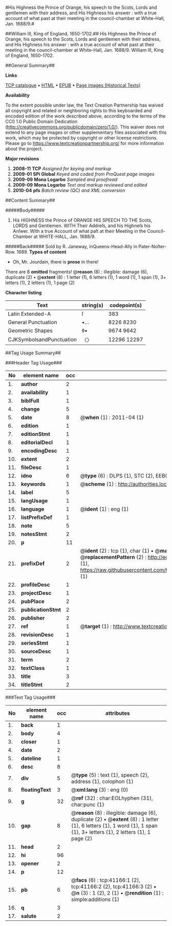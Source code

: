 #His Highness the Prince of Orange, his speech to the Scots, Lords and gentlemen with their address, and His Highness his answer : with a true account of what past at their meeting in the council-chamber at White-Hall, Jan. 1688/9.#

##William III, King of England, 1650-1702.##
His Highness the Prince of Orange, his speech to the Scots, Lords and gentlemen with their address, and His Highness his answer : with a true account of what past at their meeting in the council-chamber at White-Hall, Jan. 1688/9.
William III, King of England, 1650-1702.

##General Summary##

**Links**

[TCP catalogue](http://www.ota.ox.ac.uk/tcp/)  • 
[HTML](http://tei.it.ox.ac.uk/tcp/Texts-HTML/free/A66/A66223.html)  • 
[EPUB](http://tei.it.ox.ac.uk/tcp/Texts-EPUB/free/A66/A66223.epub) • 
[Page images (Historical Texts)](https://historicaltexts.jisc.ac.uk/eebo-08247018e)

**Availability**

To the extent possible under law, the Text Creation Partnership has waived all copyright and related or neighboring rights to this keyboarded and encoded edition of the work described above, according to the terms of the CC0 1.0 Public Domain Dedication (http://creativecommons.org/publicdomain/zero/1.0/). This waiver does not extend to any page images or other supplementary files associated with this work, which may be protected by copyright or other license restrictions. Please go to https://www.textcreationpartnership.org/ for more information about the project.

**Major revisions**

1. __2008-11__ __TCP__ *Assigned for keying and markup*
1. __2009-01__ __SPi Global__ *Keyed and coded from ProQuest page images*
1. __2009-09__ __Mona Logarbo__ *Sampled and proofread*
1. __2009-09__ __Mona Logarbo__ *Text and markup reviewed and edited*
1. __2010-04__ __pfs__ *Batch review (QC) and XML conversion*

##Content Summary##

#####Body#####

1. His HIGHNESS the Prince of ORANGE HIS SPEECH TO THE Scots, LORDS and Gentlemen. WITH Their Addreſs, and his Highneſs his Anſwer. With a true Account of what paſt at their Meeting in the Council-Chamber at WHITE-HALL, Jan. 1688/9.

#####Back#####
Sold by R. Janeway, inQueens-Head-Ally in Pater-Noſter-Row. 1689.
**Types of content**

  * Oh, Mr. Jourdain, there is **prose** in there!

There are 8 **omitted** fragments! 
 @__reason__ (8) : illegible: damage (6), duplicate (2)  •  @__extent__ (8) : 1 letter (1), 6 letters (1), 1 word (1), 1 span (1), 3+ letters (1), 2 letters (1), 1 page (2)

**Character listing**


|Text|string(s)|codepoint(s)|
|---|---|---|
|Latin Extended-A|ſ|383|
|General Punctuation|•…|8226 8230|
|Geometric Shapes|◊▪|9674 9642|
|CJKSymbolsandPunctuation|〈〉|12296 12297|

##Tag Usage Summary##

###Header Tag Usage###

|No|element name|occ|attributes|
|---|---|---|---|
|1.|__author__|2||
|2.|__availability__|1||
|3.|__biblFull__|1||
|4.|__change__|5||
|5.|__date__|8| @__when__ (1) : 2011-04 (1)|
|6.|__edition__|1||
|7.|__editionStmt__|1||
|8.|__editorialDecl__|1||
|9.|__encodingDesc__|1||
|10.|__extent__|2||
|11.|__fileDesc__|1||
|12.|__idno__|6| @__type__ (6) : DLPS (1), STC (2), EEBO-CITATION (1), OCLC (1), VID (1)|
|13.|__keywords__|1| @__scheme__ (1) : http://authorities.loc.gov/ (1)|
|14.|__label__|5||
|15.|__langUsage__|1||
|16.|__language__|1| @__ident__ (1) : eng (1)|
|17.|__listPrefixDef__|1||
|18.|__note__|5||
|19.|__notesStmt__|2||
|20.|__p__|11||
|21.|__prefixDef__|2| @__ident__ (2) : tcp (1), char (1)  •  @__matchPattern__ (2) : ([0-9\-]+):([0-9IVX]+) (1), (.+) (1)  •  @__replacementPattern__ (2) : http://eebo.chadwyck.com/downloadtiff?vid=$1&page=$2 (1), https://raw.githubusercontent.com/textcreationpartnership/Texts/master/tcpchars.xml#$1 (1)|
|22.|__profileDesc__|1||
|23.|__projectDesc__|1||
|24.|__pubPlace__|2||
|25.|__publicationStmt__|2||
|26.|__publisher__|2||
|27.|__ref__|1| @__target__ (1) : http://www.textcreationpartnership.org/docs/. (1)|
|28.|__revisionDesc__|1||
|29.|__seriesStmt__|1||
|30.|__sourceDesc__|1||
|31.|__term__|2||
|32.|__textClass__|1||
|33.|__title__|3||
|34.|__titleStmt__|2||


###Text Tag Usage###

|No|element name|occ|attributes|
|---|---|---|---|
|1.|__back__|1||
|2.|__body__|4||
|3.|__closer__|1||
|4.|__date__|2||
|5.|__dateline__|1||
|6.|__desc__|8||
|7.|__div__|5| @__type__ (5) : text (1), speech (2), address (1), colophon (1)|
|8.|__floatingText__|3| @__xml:lang__ (3) : eng (0)|
|9.|__g__|32| @__ref__ (32) : char:EOLhyphen (31), char:punc (1)|
|10.|__gap__|8| @__reason__ (8) : illegible: damage (6), duplicate (2)  •  @__extent__ (8) : 1 letter (1), 6 letters (1), 1 word (1), 1 span (1), 3+ letters (1), 2 letters (1), 1 page (2)|
|11.|__head__|2||
|12.|__hi__|96||
|13.|__opener__|2||
|14.|__p__|12||
|15.|__pb__|6| @__facs__ (6) : tcp:41166:1 (2), tcp:41166:2 (2), tcp:41166:3 (2)  •  @__n__ (3) : 1 (2), 2 (1)  •  @__rendition__ (1) : simple:additions (1)|
|16.|__q__|3||
|17.|__salute__|2||
